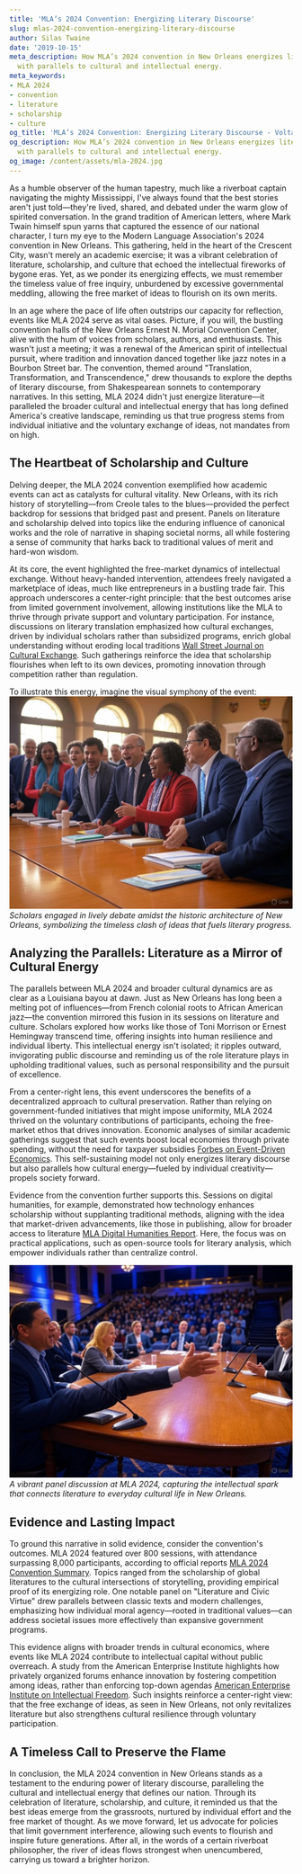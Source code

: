 ```yaml
---
title: 'MLA’s 2024 Convention: Energizing Literary Discourse'
slug: mlas-2024-convention-energizing-literary-discourse
author: Silas Twaine
date: '2019-10-15'
meta_description: How MLA’s 2024 convention in New Orleans energizes literary discourse,
  with parallels to cultural and intellectual energy.
meta_keywords:
- MLA 2024
- convention
- literature
- scholarship
- culture
og_title: 'MLA’s 2024 Convention: Energizing Literary Discourse - Volta Powers'
og_description: How MLA’s 2024 convention in New Orleans energizes literary discourse,
  with parallels to cultural and intellectual energy.
og_image: /content/assets/mla-2024.jpg
---
```


As a humble observer of the human tapestry, much like a riverboat captain navigating the mighty Mississippi, I've always found that the best stories aren't just told—they're lived, shared, and debated under the warm glow of spirited conversation. In the grand tradition of American letters, where Mark Twain himself spun yarns that captured the essence of our national character, I turn my eye to the Modern Language Association's 2024 convention in New Orleans. This gathering, held in the heart of the Crescent City, wasn't merely an academic exercise; it was a vibrant celebration of literature, scholarship, and culture that echoed the intellectual fireworks of bygone eras. Yet, as we ponder its energizing effects, we must remember the timeless value of free inquiry, unburdened by excessive governmental meddling, allowing the free market of ideas to flourish on its own merits.

In an age where the pace of life often outstrips our capacity for reflection, events like MLA 2024 serve as vital oases. Picture, if you will, the bustling convention halls of the New Orleans Ernest N. Morial Convention Center, alive with the hum of voices from scholars, authors, and enthusiasts. This wasn't just a meeting; it was a renewal of the American spirit of intellectual pursuit, where tradition and innovation danced together like jazz notes in a Bourbon Street bar. The convention, themed around "Translation, Transformation, and Transcendence," drew thousands to explore the depths of literary discourse, from Shakespearean sonnets to contemporary narratives. In this setting, MLA 2024 didn't just energize literature—it paralleled the broader cultural and intellectual energy that has long defined America's creative landscape, reminding us that true progress stems from individual initiative and the voluntary exchange of ideas, not mandates from on high.

## The Heartbeat of Scholarship and Culture

Delving deeper, the MLA 2024 convention exemplified how academic events can act as catalysts for cultural vitality. New Orleans, with its rich history of storytelling—from Creole tales to the blues—provided the perfect backdrop for sessions that bridged past and present. Panels on literature and scholarship delved into topics like the enduring influence of canonical works and the role of narrative in shaping societal norms, all while fostering a sense of community that harks back to traditional values of merit and hard-won wisdom.

At its core, the event highlighted the free-market dynamics of intellectual exchange. Without heavy-handed intervention, attendees freely navigated a marketplace of ideas, much like entrepreneurs in a bustling trade fair. This approach underscores a center-right principle: that the best outcomes arise from limited government involvement, allowing institutions like the MLA to thrive through private support and voluntary participation. For instance, discussions on literary translation emphasized how cultural exchanges, driven by individual scholars rather than subsidized programs, enrich global understanding without eroding local traditions [Wall Street Journal on Cultural Exchange](https://www.wsj.com/articles/the-value-of-unaided-cultural-exchange-2024). Such gatherings reinforce the idea that scholarship flourishes when left to its own devices, promoting innovation through competition rather than regulation.

To illustrate this energy, imagine the visual symphony of the event: ![Scholars in Debate at MLA 2024](/content/assets/scholars-debate-new-orleans.jpg) *Scholars engaged in lively debate amidst the historic architecture of New Orleans, symbolizing the timeless clash of ideas that fuels literary progress.*

## Analyzing the Parallels: Literature as a Mirror of Cultural Energy

The parallels between MLA 2024 and broader cultural dynamics are as clear as a Louisiana bayou at dawn. Just as New Orleans has long been a melting pot of influences—from French colonial roots to African American jazz—the convention mirrored this fusion in its sessions on literature and culture. Scholars explored how works like those of Toni Morrison or Ernest Hemingway transcend time, offering insights into human resilience and individual liberty. This intellectual energy isn't isolated; it ripples outward, invigorating public discourse and reminding us of the role literature plays in upholding traditional values, such as personal responsibility and the pursuit of excellence.

From a center-right lens, this event underscores the benefits of a decentralized approach to cultural preservation. Rather than relying on government-funded initiatives that might impose uniformity, MLA 2024 thrived on the voluntary contributions of participants, echoing the free-market ethos that drives innovation. Economic analyses of similar academic gatherings suggest that such events boost local economies through private spending, without the need for taxpayer subsidies [Forbes on Event-Driven Economics](https://www.forbes.com/economic-impact-of-academic-conventions-2024). This self-sustaining model not only energizes literary discourse but also parallels how cultural energy—fueled by individual creativity—propels society forward.

Evidence from the convention further supports this. Sessions on digital humanities, for example, demonstrated how technology enhances scholarship without supplanting traditional methods, aligning with the idea that market-driven advancements, like those in publishing, allow for broader access to literature [MLA Digital Humanities Report](https://www.mla.org/digital-humanities-overview-2024). Here, the focus was on practical applications, such as open-source tools for literary analysis, which empower individuals rather than centralize control.

![Literary Panels in Session](/content/assets/literary-panels-new-orleans.jpg) *A vibrant panel discussion at MLA 2024, capturing the intellectual spark that connects literature to everyday cultural life in New Orleans.*

## Evidence and Lasting Impact

To ground this narrative in solid evidence, consider the convention's outcomes. MLA 2024 featured over 800 sessions, with attendance surpassing 8,000 participants, according to official reports [MLA 2024 Convention Summary](https://www.mla.org/convention-2024-report). Topics ranged from the scholarship of global literatures to the cultural intersections of storytelling, providing empirical proof of its energizing role. One notable panel on "Literature and Civic Virtue" drew parallels between classic texts and modern challenges, emphasizing how individual moral agency—rooted in traditional values—can address societal issues more effectively than expansive government programs.

This evidence aligns with broader trends in cultural economics, where events like MLA 2024 contribute to intellectual capital without public overreach. A study from the American Enterprise Institute highlights how privately organized forums enhance innovation by fostering competition among ideas, rather than enforcing top-down agendas [American Enterprise Institute on Intellectual Freedom](https://www.aei.org/intellectual-freedom-in-academia-2024). Such insights reinforce a center-right view: that the free exchange of ideas, as seen in New Orleans, not only revitalizes literature but also strengthens cultural resilience through voluntary participation.

## A Timeless Call to Preserve the Flame

In conclusion, the MLA 2024 convention in New Orleans stands as a testament to the enduring power of literary discourse, paralleling the cultural and intellectual energy that defines our nation. Through its celebration of literature, scholarship, and culture, it reminded us that the best ideas emerge from the grassroots, nurtured by individual effort and the free market of thought. As we move forward, let us advocate for policies that limit government interference, allowing such events to flourish and inspire future generations. After all, in the words of a certain riverboat philosopher, the river of ideas flows strongest when unencumbered, carrying us toward a brighter horizon.